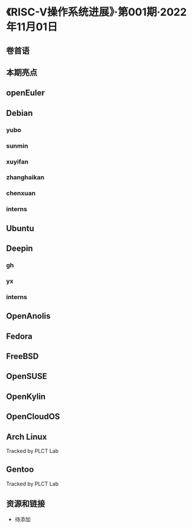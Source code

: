 # 《RISC-V操作系统进展》·第001期·2022年11月01日

## 卷首语

## 本期亮点

## openEuler

## Debian

### yubo

### sunmin

### xuyifan

### zhanghaikan

### chenxuan

### interns

## Ubuntu

## Deepin

### gh

### yx

### interns

## OpenAnolis

## Fedora

## FreeBSD

## OpenSUSE

## OpenKylin

## OpenCloudOS

## Arch Linux

Tracked by PLCT Lab

## Gentoo

Tracked by PLCT Lab

## 资源和链接

- 待添加
